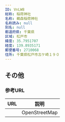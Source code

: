 ```yaml
---
ID: VnLW8
総称: 稲荷神社
名称: 鵜森稲荷神社
名称読み: null
別名: null
都道府県: 千葉県
区域: 松戸市
緯度: 35.7951707
経度: 139.8935171
郵便番号: 2710068
住所: 千葉県松戸市古ケ崎１９０
---
```


## その他

### 参考URL

| URL | 説明          |
| --- | ------------- |
|     | OpenStreetMap |
